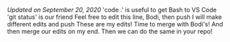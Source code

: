*Updated on September 20, 2020*
'code .' is useful to get Bash to VS Code
'git status' is our friend
Feel free to edit this line, Bodi, then push
I will make different edits and push
These are my edits! Time to merge with Bodi's!
And then merge our edits on my end.
Then we can do the same in your repo!
